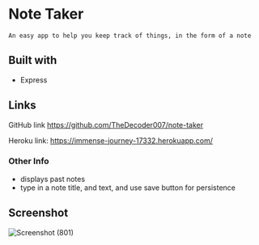 # Note Taker 


    An easy app to help you keep track of things, in the form of a note

## Built with
* Express

## Links
GitHub link https://github.com/TheDecoder007/note-taker

Heroku link: https://immense-journey-17332.herokuapp.com/

### Other Info
* displays past notes
* type in a note title, and text, and use save button for persistence


## Screenshot

![Screenshot (801)](https://user-images.githubusercontent.com/101135574/176009110-223ff205-a622-4ced-879b-828ba8a1fdd5.png)

